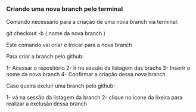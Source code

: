 ### Criando uma nova branch pelo terminal

Comando necessário para a criação de uma nova branch via terminal:

git checkout -b ( nome da nova branch )

Este comando vai criar e trocar para a nova branch

Para criar a branch pelo github:

1- Acessar o repositório 
2- Ir na sessão da listagem das brachs
3- Inserir o nome da nova branch
4- Confirmar a criação dessa nova branch

   Caso queira excluir uma branch pelo github:

1-  vá na sessão da listagem da branch 
2- clique no ícone da lixeira para realizar a exclusão dessa branch